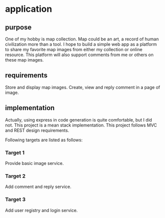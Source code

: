 # application

## purpose

One of my hobby is map collection. Map could be an art, a record of human civilization more than a tool.
I hope to build a simple web app as a platform to share my favorite map images from either my collection or online resource.
This platform will also support comments from me or others on these map images.

## requirements

Store and display map images.
Create, view and reply comment in a page of image.

## implementation

Actually, using express in code generation is quite comfortable, but I did not.
This project is a mean stack implementation. 
This project follows MVC and REST design requirements.

Following targets are listed as follows:

### Target 1
Provide basic image service.

### Target 2
Add comment and reply service.

### Target 3
Add user registry and login service.